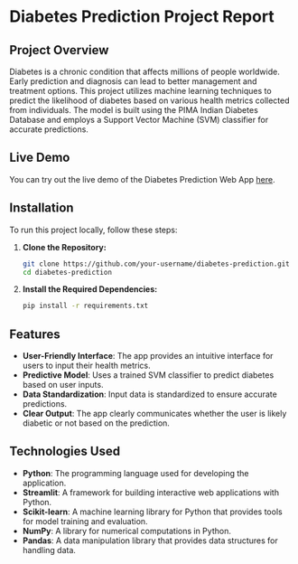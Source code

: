 # Diabetes Prediction Project Report

## Project Overview

Diabetes is a chronic condition that affects millions of people worldwide. Early prediction and diagnosis can lead to better management and treatment options. This project utilizes machine learning techniques to predict the likelihood of diabetes based on various health metrics collected from individuals. The model is built using the PIMA Indian Diabetes Database and employs a Support Vector Machine (SVM) classifier for accurate predictions.

## Live Demo

You can try out the live demo of the Diabetes Prediction Web App [here](https://diabetesprediction-drdrh46xm6nyx4mcidm9b6.streamlit.app/).

## Installation

To run this project locally, follow these steps:

1. **Clone the Repository:**
   ```bash
   git clone https://github.com/your-username/diabetes-prediction.git
   cd diabetes-prediction
2. **Install the Required Dependencies:**
   ```bash
   pip install -r requirements.txt


## Features

- **User-Friendly Interface**: The app provides an intuitive interface for users to input their health metrics.
- **Predictive Model**: Uses a trained SVM classifier to predict diabetes based on user inputs.
- **Data Standardization**: Input data is standardized to ensure accurate predictions.
- **Clear Output**: The app clearly communicates whether the user is likely diabetic or not based on the prediction.

## Technologies Used

- **Python**: The programming language used for developing the application.
- **Streamlit**: A framework for building interactive web applications with Python.
- **Scikit-learn**: A machine learning library for Python that provides tools for model training and evaluation.
- **NumPy**: A library for numerical computations in Python.
- **Pandas**: A data manipulation library that provides data structures for handling data.


